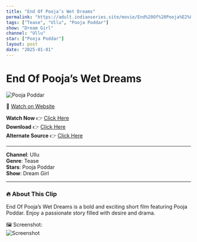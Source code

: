 ```yaml
---
title: "End Of Pooja’s Wet Dreams"
permalink: "https://adult.indianseries.site/movie/End%20Of%20Pooja%E2%80%99s%20Wet%20Dreams"
tags: ["Tease", "Ullu", "Pooja Poddar"]
show: "Dream Girl"
channel: "Ullu"
star: ["Pooja Poddar"]
layout: post
date: "2025-01-01"
---
```


# End Of Pooja’s Wet Dreams

![Pooja Poddar](https://shorts.desisins.com/wp-content/uploads/2024/06/End-of-Poojas-Dream-DesiSins.com_.jpg)

🔗 [Watch on Website](https://adult.indianseries.site/movie/End%20Of%20Pooja%E2%80%99s%20Wet%20Dreams)

**Watch Now** 👉 [Click Here](https://adult.indianseries.site/movie/End%20Of%20Pooja%E2%80%99s%20Wet%20Dreams)  
**Download** 👉 [Click Here](https://adult.indianseries.site/movie/End%20Of%20Pooja%E2%80%99s%20Wet%20Dreams)  
**Alternate Source** 👉 [Click Here](https://adult.indianseries.site/movie/End%20Of%20Pooja%E2%80%99s%20Wet%20Dreams)

---

**Channel**: Ullu  
**Genre**: Tease  
**Stars**: Pooja Poddar  
**Show**: Dream Girl

---

### 🔥 About This Clip

End Of Pooja’s Wet Dreams is a bold and exciting short film featuring Pooja Poddar. Enjoy a passionate story filled with desire and drama.
 
🖼️ Screenshot:  
![Screenshot](https://shorts.desisins.com/wp-content/uploads/2024/06/End-of-Poojas-Dream-DesiSins.com_.jpg)
